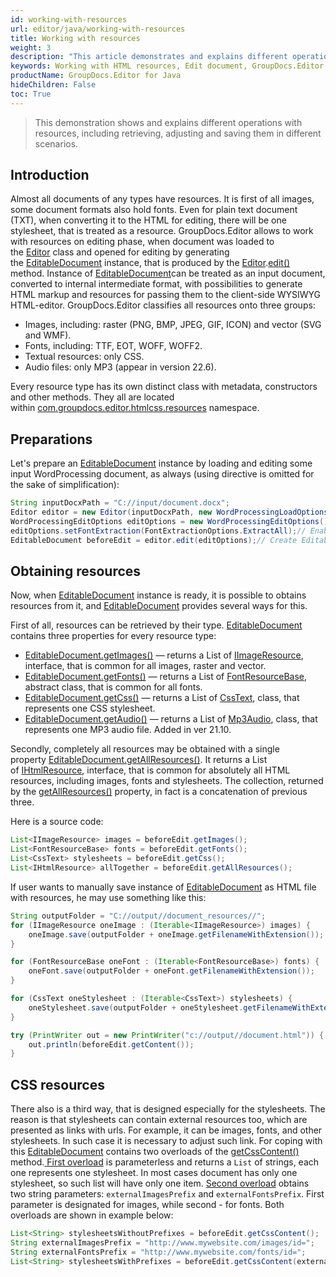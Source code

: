 ```yaml
---
id: working-with-resources
url: editor/java/working-with-resources
title: Working with resources
weight: 3
description: "This article demonstrates and explains different operations with resources, including retrieving, adjusting and saving them in different scenarios when editing documents with GroupDocs.Editor for Java."
keywords: Working with HTML resources, Edit document, GroupDocs.Editor
productName: GroupDocs.Editor for Java
hideChildren: False
toc: True
---
```

> This demonstration shows and explains different operations with resources, including retrieving, adjusting and saving them in different scenarios.

## Introduction

Almost all documents of any types have resources. It is first of all images, some document formats also hold fonts. Even for plain text document (TXT), when converting it to the HTML for editing, there will be one stylesheet, that is treated as a resource. GroupDocs.Editor allows to work with resources on editing phase, when document was loaded to the [Editor](https://reference.groupdocs.com/editor/java/com.groupdocs.editor/editor) class and opened for editing by generating the [EditableDocument](https://reference.groupdocs.com/editor/java/com.groupdocs.editor/editabledocument) instance, that is produced by the [Editor](https://reference.groupdocs.com/editor/java/com.groupdocs.editor/editor).[edit()](https://reference.groupdocs.com/editor/java/com.groupdocs.editor/editor#edit--) method. Instance of [EditableDocument](https://reference.groupdocs.com/editor/java/com.groupdocs.editor/editabledocument)can be treated as an input document, converted to internal intermediate format, with possibilities to generate HTML markup and resources for passing them to the client-side WYSIWYG HTML-editor. GroupDocs.Editor classifies all resources onto three groups:

* Images, including: raster (PNG, BMP, JPEG, GIF, ICON) and vector (SVG and WMF).
* Fonts, including: TTF, EOT, WOFF, WOFF2.
* Textual resources: only CSS.
* Audio files: only MP3 (appear in version 22.6).

Every resource type has its own distinct class with metadata, constructors and other methods. They all are located within [com.groupdocs.editor.htmlcss.resources](https://reference.groupdocs.com/editor/java/com.groupdocs.editor.htmlcss.resources/) namespace.

## Preparations

Let's prepare an [EditableDocument](https://reference.groupdocs.com/editor/java/com.groupdocs.editor/editabledocument) instance by loading and editing some input WordProcessing document, as always (using directive is omitted for the sake of simplification):

```java
String inputDocxPath = "C://input/document.docx";
Editor editor = new Editor(inputDocxPath, new WordProcessingLoadOptions());
WordProcessingEditOptions editOptions = new WordProcessingEditOptions();
editOptions.setFontExtraction(FontExtractionOptions.ExtractAll);// Enable max font extraction - ExtractAll
EditableDocument beforeEdit = editor.edit(editOptions);// Create EditableDocument instance
```

## Obtaining resources

Now, when [EditableDocument](https://reference.groupdocs.com/editor/java/com.groupdocs.editor/editabledocument) instance is ready, it is possible to obtains resources from it, and [EditableDocument](https://reference.groupdocs.com/editor/java/com.groupdocs.editor/editabledocument) provides several ways for this.

First of all, resources can be retrieved by their type. [EditableDocument](https://reference.groupdocs.com/editor/java/com.groupdocs.editor/editabledocument) contains three properties for every resource type:

* [EditableDocument.getImages()](https://reference.groupdocs.com/editor/java/com.groupdocs.editor/editabledocument#getImages--) — returns a List of [IImageResource](https://reference.groupdocs.com/editor/java/com.groupdocs.editor.htmlcss.resources.images/iimageresource), interface, that is common for all images, raster and vector.
* [EditableDocument.getFonts()](https://reference.groupdocs.com/editor/java/com.groupdocs.editor/editabledocument#getFonts--) — returns a List of [FontResourceBase](https://reference.groupdocs.com/editor/java/com.groupdocs.editor.htmlcss.resources.fonts/fontresourcebase), abstract class, that is common for all fonts.
* [EditableDocument.getCss()](https://reference.groupdocs.com/editor/java/com.groupdocs.editor/editabledocument#getCss--) — returns a List of [CssText](https://reference.groupdocs.com/editor/java/com.groupdocs.editor.htmlcss.resources.textual/csstext), class, that represents one CSS stylesheet.
* [EditableDocument.getAudio()]((https://reference.groupdocs.com/editor/java/com.groupdocs.editor/editabledocument#getAudio--)) — returns a List of [Mp3Audio]((https://reference.groupdocs.com/editor/java/com.groupdocs.editor.htmlcss.resources.audio/mp3audio)), class, that represents one MP3 audio file. Added in ver 21.10.

Secondly, completely all resources may be obtained with a single property [EditableDocument.getAllResources()](https://reference.groupdocs.com/editor/java/com.groupdocs.editor/editabledocument/#getAllResources--). It returns a List of [IHtmlResource](https://reference.groupdocs.com/editor/java/com.groupdocs.editor.htmlcss.resources/ihtmlresource), interface, that is common for absolutely all HTML resources, including images, fonts and stylesheets. The collection, returned by the [getAllResources()](https://reference.groupdocs.com/editor/java/com.groupdocs.editor/editabledocument#getAllResources--) property, in fact is a concatenation of previous three.

Here is a source code:

```java
List<IImageResource> images = beforeEdit.getImages();
List<FontResourceBase> fonts = beforeEdit.getFonts();
List<CssText> stylesheets = beforeEdit.getCss();
List<IHtmlResource> allTogether = beforeEdit.getAllResources();
```

If user wants to manually save instance of [EditableDocument](https://reference.groupdocs.com/editor/java/com.groupdocs.editor/editabledocument) as HTML file with resources, he may use something like this:

```java
String outputFolder = "C://output//document_resources//";
for (IImageResource oneImage : (Iterable<IImageResource>) images) {
    oneImage.save(outputFolder + oneImage.getFilenameWithExtension());
}

for (FontResourceBase oneFont : (Iterable<FontResourceBase>) fonts) {
    oneFont.save(outputFolder + oneFont.getFilenameWithExtension());
}

for (CssText oneStylesheet : (Iterable<CssText>) stylesheets) {
    oneStylesheet.save(outputFolder + oneStylesheet.getFilenameWithExtension());
}

try (PrintWriter out = new PrintWriter("c://output//document.html")) {
    out.println(beforeEdit.getContent());
}
```

## CSS resources

There also is a third way, that is designed especially for the stylesheets. The reason is that stylesheets can contain external resources too, which are presented as links with urls. For example, it can be images, fonts, and other stylesheets. In such case it is necessary to adjust such link. For coping with this [EditableDocument](https://reference.groupdocs.com/editor/java/com.groupdocs.editor/editabledocument) contains two overloads of the [getCssContent()](https://reference.groupdocs.com/editor/java/com.groupdocs.editor/editabledocument#getCssContent--) method.[ First overload](https://reference.groupdocs.com/editor/java/com.groupdocs.editor/editabledocument#getCssContent--) is parameterless and returns a `List` of strings, each one represents one stylesheet. In most cases document has only one stylesheet, so such list will have only one item. [Second overload](https://reference.groupdocs.com/editor/java/com.groupdocs.editor/editabledocument#getCssContent-java.lang.String-java.lang.String-) obtains two string parameters: `externalImagesPrefix` and `externalFontsPrefix`. First parameter is designated for images, while second - for fonts. Both overloads are shown in example below:

```java
List<String> stylesheetsWithoutPrefixes = beforeEdit.getCssContent();
String externalImagesPrefix = "http://www.mywebsite.com/images/id=";
String externalFontsPrefix = "http://www.mywebsite.com/fonts/id=";
List<String> stylesheetsWithPrefixes = beforeEdit.getCssContent(externalImagesPrefix, externalFontsPrefix);
```
